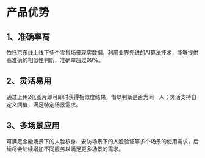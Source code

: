 # 产品优势

## 1、准确率高

依托京东线上线下多个零售场景现实数据，利用业界先进的AI算法技术，能够提供高准确的相似性判断，准确率超过99%。

## 2、灵活易用

通过上传2张图片即可即时获得相似度结果，借以判断是否为同一人；灵活支持自定义阈值，满足特定场景需求。

## 3、多场景应用

可满足金融场景下的人脸核身、安防场景下的人脸验证等多个场景的使用需求，后续将会陆续增加不同服务以满足更多场景的需求。